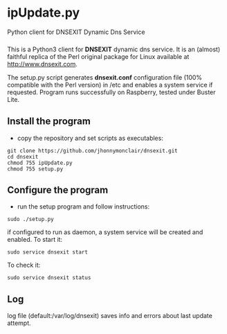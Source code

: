 # ipUpdate.py
Python client for DNSEXIT Dynamic Dns Service
###
This is a Python3 client for <b>DNSEXIT</b> dynamic dns service. It is an (almost) faithful replica of the Perl original
package for Linux available at http://www.dnsexit.com.

The setup.py script generates <b>dnsexit.conf</b> configuration file (100% compatible with the Perl version) in /etc
and enables a system service if requested. Program runs successfully on Raspberry, tested under Buster Lite. 

Install the program
-------

- copy the repository and set scripts as executables:
```
git clone https://github.com/jhonnymonclair/dnsexit.git
cd dnsexit
chmod 755 ipUpdate.py
chmod 755 setup.py
```


Configure the program
-------

- run the setup program and follow instructions:
``` 
sudo ./setup.py
```
if configured to run as daemon, a system service will be created and enabled.
To start it:
```
sudo service dnsexit start
```
To check it:
```
sudo service dnsexit status
```


Log
-------

log file (default:/var/log/dnsexit) saves info and errors
about last update attempt.
